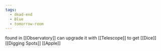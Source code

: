 ```yaml
---
tags:
  - dead-end
  - Blue
  - tomorrow-room
---
```

found in [[Observatory]]
can upgrade it with [[Telescope]]
to get [[Dice]]
[[Digging Spots]]
[[Apple]]
